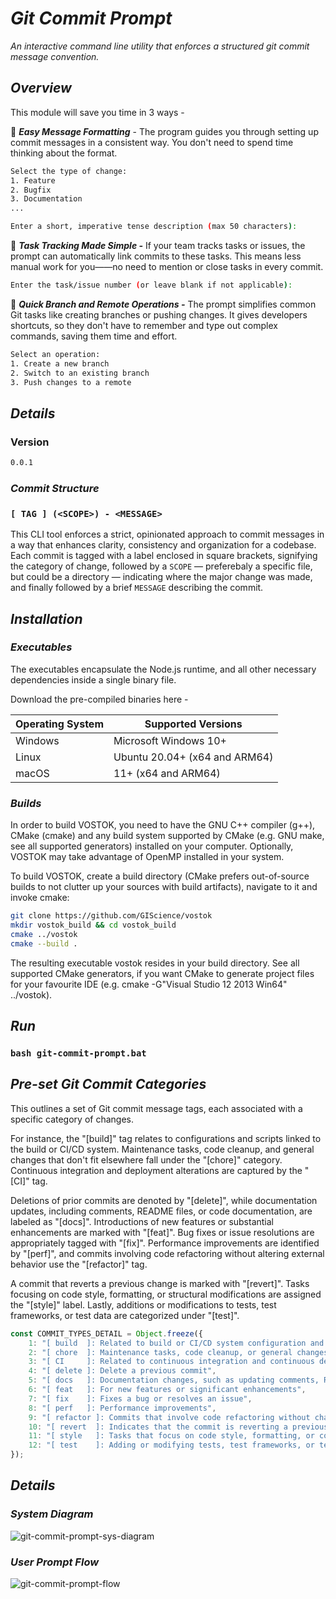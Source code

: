 # _Git Commit Prompt_

_An interactive command line utility that enforces a structured git commit message convention._

##  _Overview_

This module will save you time in 3 ways -

📌 **_Easy Message Formatting_** - The program guides you through setting up commit messages in a consistent way. You don't need to spend time thinking about the format.

```bash
Select the type of change:
1. Feature
2. Bugfix
3. Documentation
...

Enter a short, imperative tense description (max 50 characters):

```

📌 ***Task Tracking Made Simple -*** If your team tracks tasks or issues, the prompt can automatically link commits to these tasks. This means less manual work for you——no need to mention or close tasks in every commit.

```bash
Enter the task/issue number (or leave blank if not applicable):
```

📌 ***Quick Branch and Remote Operations -*** The prompt simplifies common Git tasks like creating branches or pushing changes. It gives developers shortcuts, so they don't have to remember and type out complex commands, saving them time and effort.

```bash
Select an operation:
1. Create a new branch
2. Switch to an existing branch
3. Push changes to a remote
```

## _Details_

### Version
```bash
0.0.1
```

### _Commit Structure_

### `[ TAG ] (<SCOPE>) - <MESSAGE>`

This CLI tool enforces a strict, opinionated approach to commit messages in a way that enhances clarity, consistency and organization for a codebase. Each commit is tagged with a label enclosed in square brackets, signifying the category of change, followed by a `SCOPE` — preferebaly a specific file, but could be a directory — indicating where the major change was made, and finally followed by a brief `MESSAGE` describing the commit.

## _Installation_

### _Executables_

The executables encapsulate the Node.js runtime, and all other necessary dependencies inside a single binary file.

Download the pre-compiled binaries here -

| Operating System |Supported Versions 
|--- |-----------
| Windows | Microsoft Windows 10+
| Linux | Ubuntu 20.04+ (x64 and ARM64)
| macOS | 11+ (x64 and ARM64)

### _Builds_

In order to build VOSTOK, you need to have the GNU C++ compiler (g++), CMake (cmake) and any build system supported by CMake (e.g. GNU make, see all supported generators) installed on your computer. Optionally, VOSTOK may take advantage of OpenMP installed in your system.

To build VOSTOK, create a build directory (CMake prefers out-of-source builds to not clutter up your sources with build artifacts), navigate to it and invoke cmake:

```bash
git clone https://github.com/GIScience/vostok
mkdir vostok_build && cd vostok_build
cmake ../vostok
cmake --build .
```

The resulting executable vostok resides in your build directory. See all supported CMake generators, if you want CMake to generate project files for your favourite IDE (e.g. cmake -G"Visual Studio 12 2013 Win64" ../vostok).

## _Run_

### `bash git-commit-prompt.bat`

## _Pre-set Git Commit Categories_

This outlines a set of Git commit message tags, each associated with a specific category of changes.

For instance, the "[build]" tag relates to configurations and scripts linked to the build or CI/CD system. Maintenance tasks, code cleanup, and general changes that don't fit elsewhere fall under the "[chore]" category. Continuous integration and deployment alterations are captured by the "[CI]" tag.

Deletions of prior commits are denoted by "[delete]", while documentation updates, including comments, README files, or code documentation, are labeled as "[docs]". Introductions of new features or substantial enhancements are marked with "[feat]". Bug fixes or issue resolutions are appropriately tagged with "[fix]". Performance improvements are identified by "[perf]", and commits involving code refactoring without altering external behavior use the "[refactor]" tag.

A commit that reverts a previous change is marked with "[revert]". Tasks focusing on code style, formatting, or structural modifications are assigned the "[style]" label. Lastly, additions or modifications to tests, test frameworks, or test data are categorized under "[test]".

```javascript
const COMMIT_TYPES_DETAIL = Object.freeze({
	1: "[ build  ]: Related to build or CI/CD system configuration and scripts",
	2: "[ chore  ]: Maintenance tasks, code cleanup, or general changes that don't fit into other categories",
	3: "[ CI     ]: Related to continuous integration and continuous deployment (CI/CD) pipeline changes",
	4: "[ delete ]: Delete a previous commit",
	5: "[ docs   ]: Documentation changes, such as updating comments, README files, or documentation in code",
	6: "[ feat   ]: For new features or significant enhancements",
	7: "[ fix    ]: Fixes a bug or resolves an issue",
	8: "[ perf   ]: Performance improvements",
	9: "[ refactor ]: Commits that involve code refactoring without changing its external behavior",
	10: "[ revert  ]: Indicates that the commit is reverting a previous commit",
	11: "[ style   ]: Tasks that focus on code style, formatting, or code structure changes",
	12: "[ test    ]: Adding or modifying tests, test frameworks, or test data",
});
```

## _Details_

### _System Diagram_

![git-commit-prompt-sys-diagram](https://github.com/monolithgoon/git-commit-prompt/assets/60096838/331824a1-f4ef-4a47-92c1-5574067c50b5)

### _User Prompt Flow_

![git-commit-prompt-flow](https://github.com/monolithgoon/git-commit-prompt/assets/60096838/00533453-5d40-49c5-a336-058fd6967a6e)

